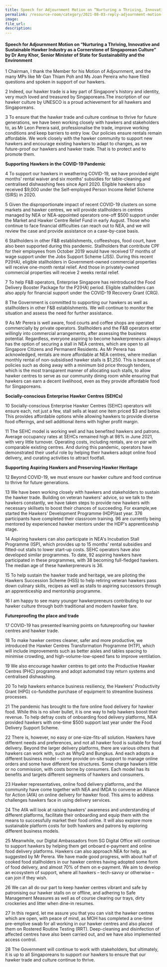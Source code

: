 ```yaml
---  
title: Speech for Adjournment Motion on “Nurturing a Thriving, Innovative and Sustainable Hawker Industry as a Cornerstone of Singaporean Culture” by Dr Amy Khor, Senior Minister of State for Sustainability and the Environment
permalink: /resource-room/category/2021-08-03-reply-adjournment-motion-on-hawker-industry/
image:  
file_url:  
description:  
---  
```


#### Speech for Adjournment Motion on “Nurturing a Thriving, Innovative and Sustainable Hawker Industry as a Cornerstone of Singaporean Culture” by Dr Amy Khor, Senior Minister of State for Sustainability and the Environment


1 Chairman, I thank the Member for his Motion of Adjournment, and the many MPs like Mr Gan Thiam Poh and Ms Joan Pereira who have filed questions and spoken in support of our hawkers.

2 Indeed, our hawker trade is a key part of Singapore&#39;s history and identity, very much loved and treasured by Singaporeans.The inscription of our hawker culture by UNESCO is a proud achievement for all hawkers and Singaporeans.

3 To ensure that the hawker trade and culture continue to thrive for future generations, we have been working closely with hawkers and stakeholders to, as Mr Leon Perera said, professionalise the trade, improve working conditions and keep barriers to entry low. Our policies ensure rentals remain affordable. We work closely with the hawker community to support new hawkers and encourage existing hawkers to adapt to changes, as we future-proof our hawkers and hawker trade. That is to protect and to promote them.

**Supporting Hawkers in the COVID-19 Pandemic**

4 To support our hawkers in weathering COVID-19, we have provided eight months&#39; rental waiver and six months&#39; subsidies for table-cleaning and centralised dishwashing fees since April 2020. Eligible hawkers also received $9,000 under the Self-employed Person Income Relief Scheme (SIRS) in 2020.

5 Given the disproportionate impact of recent COVID-19 clusters on some markets and hawker centres, we will provide stallholders in centres managed by NEA or NEA-appointed operators one-off $500 support under the Market and Hawker Centre Relief Fund in early August. Those who continue to face financial difficulties can reach out to NEA, and we will review the case and provide assistance on a case-by-case basis.

6 Stallholders in other F&amp;B establishments, coffeeshops, food court, have also been supported during this pandemic. Stallholders that contribute CPF for their employees from October 2019 would have received 17 months of wage support under the Jobs Support Scheme (JSS). During this recent P2(HA), eligible stallholders in Government-owned commercial properties will receive one-month rental relief. And those in privately-owned commercial properties will receive 2 weeks rental relief.

7 To help F&amp;B operators, Enterprise Singapore has reintroduced the Food Delivery Booster Package for the P2(HA) period. Eligible stallholders can also apply for financial support under the COVID-19 Recovery Grant (CRG).

8 The Government is committed to supporting our hawkers as well as stallholders in other F&amp;B establishments. We will continue to monitor the situation and assess the need for further assistance.

9 As Mr Perera is well aware, food courts and coffee shops are operated commercially by private operators. Stallholders and the F&amp;B operators enter willingly into commercial arrangements, after assessing the business potential. Regardless, everyone aspiring to become hawkerpreneurs always has the option of securing a stall in NEA centres, which are open to all Singapore Citizens and Permanent Residents. As Mr Perera has acknowledged, rentals are more affordable at NEA centres, where median monthly rental of non-subsidised hawker stalls is $1,250. This is because of policies such as doing away with a minimum bid price through tenders, which is the most transparent manner of allocating such stalls, to allow hawker centres to serve as our community dining room while ensuring that hawkers can earn a decent livelihood, even as they provide affordable food for Singaporeans.

**Socially-conscious Enterprise Hawker Centres (SEHCs)**

10 Socially-conscious Enterprise Hawker Centres (SEHC) operators will ensure each, not just a few, stall sells at least one item priced $3 and below. This provides affordable options while allowing hawkers to provide diverse food offerings, and sell additional items with higher profit margin.

11 The SEHC model is working well and has benefited hawkers and patrons. Average occupancy rates at SEHCs remained high at 98% in June 2021, with very little turnover. Operating costs, including rentals, are on par with comparable existing centres. And during this pandemic, operators have demonstrated their useful role by helping their hawkers adopt online food delivery, and curating activities to attract footfall.

**Supporting Aspiring Hawkers and Preserving Hawker Heritage**

12 Beyond COVID-19, we must ensure our hawker culture and food continue to thrive for future generations.

13 We have been working closely with hawkers and stakeholders to sustain the hawker trade. Building on veteran hawkers&#39; advice, so we talk to the hawkers constantly, we have taken steps to provide new hawkers with necessary skillsets to boost their chances of succeeding. For example,we started the Hawkers&#39; Development Programme (HDP)last year. 376 participants have completed their classroom training. 96 are currently being mentored by experienced hawker mentors under the HDP&#39;s apprenticeship stage.

14 Aspiring hawkers can also participate in NEA&#39;s Incubation Stall Programme (ISP), which provides up to 15 months&#39; rental subsidies and fitted-out stalls to lower start-up costs. SEHC operators have also developed similar programmes. To date, 92 aspiring hawkers have participated in these programmes, with 38 becoming full-fledged hawkers. The median age of these hawkerpreneurs is 36.

15 To help sustain the hawker trade and heritage, we are piloting the Hawkers Succession Scheme (HSS) to help retiring veteran hawkers pass down culinary skills, recipes as well as stalls to aspiring successors through an apprenticeship and mentorship programme.

16 I am happy to see many younger hawkerpreneurs contributing to our hawker culture through both traditional and modern hawker fare.

**Futureproofing the place and trade**

17 COVID-19 has presented learning points on futureproofing our hawker centres and hawker trade.

18 To make hawker centres cleaner, safer and more productive, we introduced the Hawker Centres Transformation Programme (HTP), which will include improvements such as better aisles and tables spacing to minimise crowding, and high-volume-low-speed fans to improve ventilation.

19 We also encourage hawker centres to get onto the Productive Hawker Centres (PHC) programme and adopt automated tray return systems and centralised dishwashing.

20 To help hawkers enhance business resiliency, the Hawkers&#39; Productivity Grant (HPG) co-fundsthe purchase of equipment to streamline business processes.

21 The pandemic has brought to the fore online food delivery for hawker food. While this is no silver bullet, it is one way to help hawkers boost their revenue. To help defray costs of onboarding food delivery platforms, NEA provided hawkers with one-time $500 support last year under the Food Delivery Support Scheme.

22 There is, however, no easy or one-size-fits-all solution. Hawkers have different needs and preferences, and not all hawker food is suitable for food delivery. Beyond the larger delivery platforms, there are various others that hawkers can work with, such as WhyQ and Bungkus. And each adopts a different business model – some provide on-site support to manage online orders and some have different fee structures. Some charge hawkers little or no commission, with costs borne by consumers. Each model has its benefits and targets different segments of hawkers and consumers.

23 Hawker representatives, online food delivery platforms, and the community have come together with NEA and IMDA to convene an Alliance for Action (AfA) on online delivery for hawker food. This aims to address challenges hawkers face in using delivery services.

24 The AfA will look at raising hawkers&#39; awareness and understanding of different platforms, facilitate their onboarding and equip them with the means to successfully market their food online. It will also explore more sustainable platform costs for both hawkers and patrons by exploring different business models.

25 Meanwhile, our Digital Ambassadors from SG Digital Office will continue to support hawkers by helping them get onboard e-payment and online food delivery platforms. Hawkers can also approach NEA for help, as suggested by Mr Perera. We have made good progress, with about half of cooked food stallholders in our hawker centres having adopted some form of food delivery, and almost 70% of them on e-payment. We aim to develop an ecosystem of support, where all hawkers – tech-savvy or otherwise – can join if they wish.

26 We can all do our part to keep hawker centres vibrant and safe by patronising our hawker stalls on or offline, and adhering to Safe Management Measures as well as of course clearing our trays, dirty crockeries and litter when dine-in resumes.

27  In this regard, let me assure you that you can visit the hawker centres which are open, with peace of mind, as MOH has completed a one-time pre-emptive swab for all working in our hawker centres and also placed them on Rostered Routine Testing (RRT). Deep-cleaning and disinfection of affected centres have also been carried out, and we have also implemented access control.

28 The Government will continue to work with stakeholders, but ultimately, it is up to all Singaporeans to support our hawkers to ensure that our hawker trade and culture continue to thrive.

